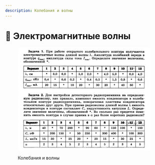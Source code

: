 ```yaml
---
description: Колебания и волны
---
```


# 📗 Электромагнитные волны

<figure><img src="../../../.gitbook/assets/image (1).png" alt=""><figcaption><p>Колебания и волны</p></figcaption></figure>
